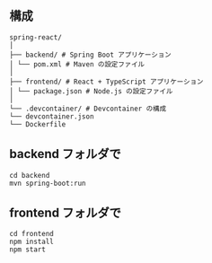 ## 構成
```
spring-react/
│
├── backend/ # Spring Boot アプリケーション
│ └── pom.xml # Maven の設定ファイル
│
├── frontend/ # React + TypeScript アプリケーション
│ └── package.json # Node.js の設定ファイル
│
└── .devcontainer/ # Devcontainer の構成
└── devcontainer.json
└── Dockerfile
```

## backend フォルダで
```
cd backend
mvn spring-boot:run
```

## frontend フォルダで

```
cd frontend
npm install
npm start
```
